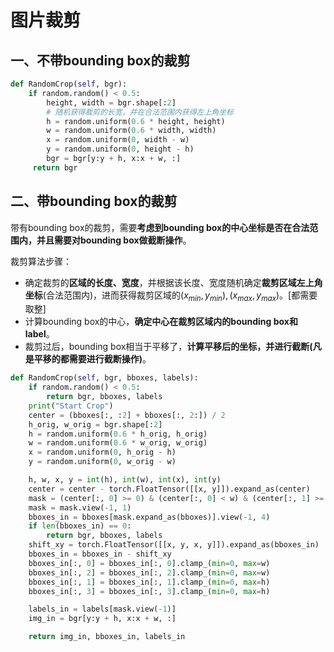 # 图片裁剪

## 一、不带bounding box的裁剪

```python
def RandomCrop(self, bgr):
    if random.random() < 0.5:
        height, width = bgr.shape[:2]
        # 随机获得裁剪的长宽，并在合法范围内获得左上角坐标
        h = random.uniform(0.6 * height, height)
        w = random.uniform(0.6 * width, width)
        x = random.uniform(0, width - w)
        y = random.uniform(0, height - h)
        bgr = bgr[y:y + h, x:x + w, :]
     return bgr
```



## 二、带bounding box的裁剪

带有bounding box的裁剪，需要**考虑到bounding box的中心坐标是否在合法范围内，并且需要对bounding box做截断操作**。

裁剪算法步骤：

+ 确定裁剪的**区域的长度、宽度**，并根据该长度、宽度随机确定**裁剪区域左上角坐标**(合法范围内)，进而获得裁剪区域的$(x_{min},y_{min}),(x_{max},y_{max})$。[都需要取整]
+ 计算bounding box的中心，**确定中心在裁剪区域内的bounding box和label**。
+ 裁剪过后，bounding box相当于平移了，**计算平移后的坐标，并进行截断(凡是平移的都需要进行截断操作)**。

```python
def RandomCrop(self, bgr, bboxes, labels):
    if random.random() < 0.5:
        return bgr, bboxes, labels
    print("Start Crop")
    center = (bboxes[:, :2] + bboxes[:, 2:]) / 2
    h_orig, w_orig = bgr.shape[:2]
    h = random.uniform(0.6 * h_orig, h_orig)
    w = random.uniform(0.6 * w_orig, w_orig)
    x = random.uniform(0, h_orig - h)
    y = random.uniform(0, w_orig - w)

    h, w, x, y = int(h), int(w), int(x), int(y)
    center = center - torch.FloatTensor([[x, y]]).expand_as(center)
    mask = (center[:, 0] >= 0) & (center[:, 0] < w) & (center[:, 1] >= 0) & (center[:, 1] < h)
    mask = mask.view(-1, 1)
    bboxes_in = bboxes[mask.expand_as(bboxes)].view(-1, 4)
    if len(bboxes_in) == 0:
        return bgr, bboxes, labels
    shift_xy = torch.FloatTensor([[x, y, x, y]]).expand_as(bboxes_in)
    bboxes_in = bboxes_in - shift_xy
    bboxes_in[:, 0] = bboxes_in[:, 0].clamp_(min=0, max=w)
    bboxes_in[:, 2] = bboxes_in[:, 2].clamp_(min=0, max=w)
    bboxes_in[:, 1] = bboxes_in[:, 1].clamp_(min=0, max=h)
    bboxes_in[:, 3] = bboxes_in[:, 3].clamp_(min=0, max=h)

    labels_in = labels[mask.view(-1)]
    img_in = bgr[y:y + h, x:x + w, :]

    return img_in, bboxes_in, labels_in
```


